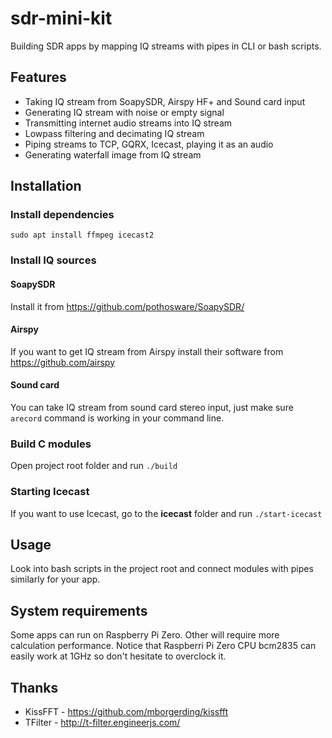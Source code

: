 # sdr-mini-kit
 Building SDR apps by mapping IQ streams with pipes in CLI or bash scripts. 
 
## Features
* Taking IQ stream from SoapySDR, Airspy HF+ and Sound card input
* Generating IQ stream with noise or empty signal
* Transmitting internet audio streams into IQ stream
* Lowpass filtering and decimating IQ stream
* Piping streams to TCP, GQRX, Icecast, playing it as an audio
* Generating waterfall image from IQ stream

## Installation
### Install dependencies
```
sudo apt install ffmpeg icecast2
```
### Install IQ sources
#### SoapySDR
Install it from https://github.com/pothosware/SoapySDR/

#### Airspy
If you want to get IQ stream from Airspy install their software from https://github.com/airspy

#### Sound card
You can take IQ stream from sound card stereo input, just make sure ```arecord``` command is working in your command line.

### Build C modules
Open project root folder and run ```./build```

### Starting Icecast
If you want to use Icecast, go to the **icecast** folder and run ```./start-icecast```

## Usage
Look into bash scripts in the project root and connect modules with pipes similarly for your app.

## System requirements
Some apps can run on Raspberry Pi Zero. Other will require more calculation performance. Notice that Raspberri Pi Zero CPU bcm2835 can easily work at 1GHz so don't hesitate to overclock it.

## Thanks
* KissFFT - https://github.com/mborgerding/kissfft
* TFilter - http://t-filter.engineerjs.com/
